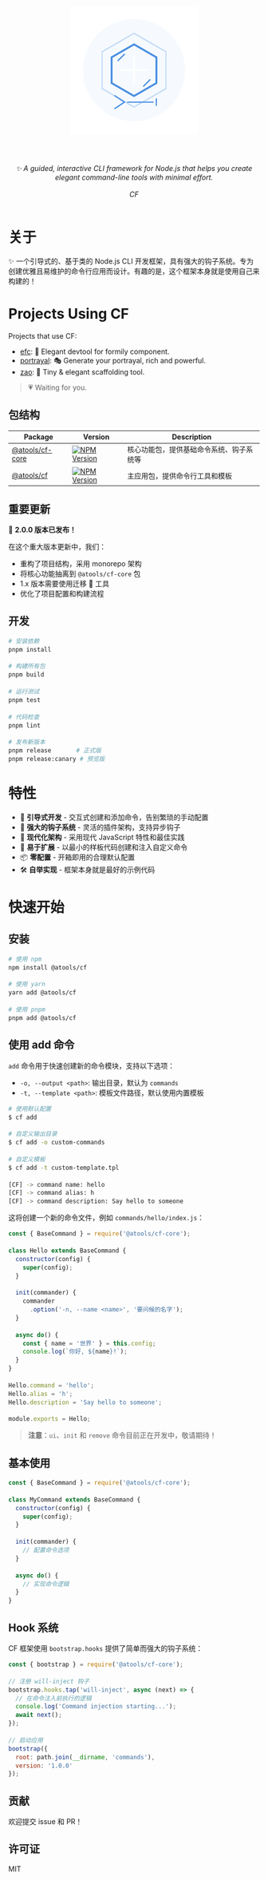 <h1 align="center">
  <br>
	<img width="256" src="media/cf-logo-with-animation.svg" alt="cf">
  <br>
  <br>
</h1>

<p align="center">
<em>✨ A guided, interactive CLI framework for Node.js that helps you create elegant command-line tools with minimal effort.</em>
<br>
<br>
<em>CF</em>
<br>
<br>
</p>

# 关于

✨ 一个引导式的、基于类的 Node.js CLI 开发框架，具有强大的钩子系统。专为创建优雅且易维护的命令行应用而设计。有趣的是，这个框架本身就是使用自己来构建的！

# Projects Using CF

Projects that use CF:

* [efc](https://github.com/qddegtya/efc): 📃 Elegant devtool for formily component.
* [portrayal](https://github.com/qddegtya/portrayal): 🎭 Generate your portrayal, rich and powerful.
* [zao](https://github.com/qddegtya/zao): 🔨 Tiny & elegant scaffolding tool.

> 💗 Waiting for you.

## 包结构

| Package | Version | Description |
|---------|---------|-------------|
| [@atools/cf-core](./packages/core) | [![NPM Version](https://img.shields.io/npm/v/%40atools%2Fcf-core)](https://www.npmjs.com/package/@atools/cf-core) | 核心功能包，提供基础命令系统、钩子系统等 |
| [@atools/cf](./packages/cf) | [![NPM Version](https://img.shields.io/npm/v/%40atools%2Fcf)](https://www.npmjs.com/package/@atools/cf) | 主应用包，提供命令行工具和模板 |

## 重要更新

🚀 **2.0.0 版本已发布！**

在这个重大版本更新中，我们：
- 重构了项目结构，采用 monorepo 架构
- 将核心功能抽离到 `@atools/cf-core` 包
- 1.x 版本需要使用迁移 🔧 工具
- 优化了项目配置和构建流程

## 开发

```bash
# 安装依赖
pnpm install

# 构建所有包
pnpm build

# 运行测试
pnpm test

# 代码检查
pnpm lint

# 发布新版本
pnpm release       # 正式版
pnpm release:canary # 预览版
```

# 特性

- 🎯 **引导式开发** - 交互式创建和添加命令，告别繁琐的手动配置
- 🔌 **强大的钩子系统** - 灵活的插件架构，支持异步钩子
- 🎨 **现代化架构** - 采用现代 JavaScript 特性和最佳实践
- 🚀 **易于扩展** - 以最小的样板代码创建和注入自定义命令
- 📦 **零配置** - 开箱即用的合理默认配置
- 🛠️ **自举实现** - 框架本身就是最好的示例代码

# 快速开始

## 安装

```bash
# 使用 npm
npm install @atools/cf

# 使用 yarn
yarn add @atools/cf

# 使用 pnpm
pnpm add @atools/cf
```

## 使用 add 命令

`add` 命令用于快速创建新的命令模块，支持以下选项：

- `-o, --output <path>`: 输出目录，默认为 `commands`
- `-t, --template <path>`: 模板文件路径，默认使用内置模板

```bash
# 使用默认配置
$ cf add

# 自定义输出目录
$ cf add -o custom-commands

# 自定义模板
$ cf add -t custom-template.tpl

[CF] -> command name: hello
[CF] -> command alias: h
[CF] -> command description: Say hello to someone
```

这将创建一个新的命令文件，例如 `commands/hello/index.js`：

```javascript
const { BaseCommand } = require('@atools/cf-core');

class Hello extends BaseCommand {
  constructor(config) {
    super(config);
  }

  init(commander) {
    commander
      .option('-n, --name <name>', '要问候的名字');
  }

  async do() {
    const { name = '世界' } = this.config;
    console.log(`你好, ${name}!`);
  }
}

Hello.command = 'hello';
Hello.alias = 'h';
Hello.description = 'Say hello to someone';

module.exports = Hello;
```

> **注意**：`ui`、`init` 和 `remove` 命令目前正在开发中，敬请期待！

## 基本使用

```javascript
const { BaseCommand } = require('@atools/cf-core');

class MyCommand extends BaseCommand {
  constructor(config) {
    super(config);
  }

  init(commander) {
    // 配置命令选项
  }

  async do() {
    // 实现命令逻辑
  }
}
```

## Hook 系统

CF 框架使用 `bootstrap.hooks` 提供了简单而强大的钩子系统：

```javascript
const { bootstrap } = require('@atools/cf-core');

// 注册 will-inject 钩子
bootstrap.hooks.tap('will-inject', async (next) => {
  // 在命令注入前执行的逻辑
  console.log('Command injection starting...');
  await next();
});

// 启动应用
bootstrap({
  root: path.join(__dirname, 'commands'),
  version: '1.0.0'
});
```

## 贡献

欢迎提交 issue 和 PR！

## 许可证

MIT
